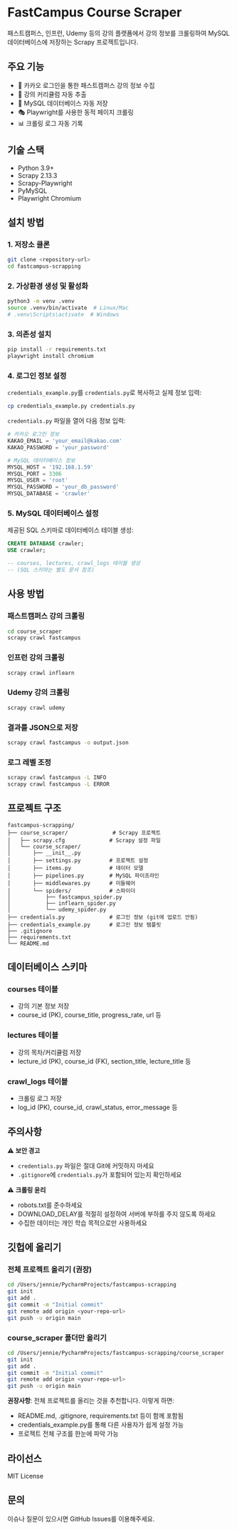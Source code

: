 # FastCampus Course Scraper

패스트캠퍼스, 인프런, Udemy 등의 강의 플랫폼에서 강의 정보를 크롤링하여 MySQL 데이터베이스에 저장하는 Scrapy 프로젝트입니다.

## 주요 기능

- 🔐 카카오 로그인을 통한 패스트캠퍼스 강의 정보 수집
- 🎯 강의 커리큘럼 자동 추출
- 💾 MySQL 데이터베이스 자동 저장
- 🎭 Playwright를 사용한 동적 페이지 크롤링
- 📊 크롤링 로그 자동 기록

## 기술 스택

- Python 3.9+
- Scrapy 2.13.3
- Scrapy-Playwright
- PyMySQL
- Playwright Chromium

## 설치 방법

### 1. 저장소 클론

```bash
git clone <repository-url>
cd fastcampus-scrapping
```

### 2. 가상환경 생성 및 활성화

```bash
python3 -m venv .venv
source .venv/bin/activate  # Linux/Mac
# .venv\Scripts\activate  # Windows
```

### 3. 의존성 설치

```bash
pip install -r requirements.txt
playwright install chromium
```

### 4. 로그인 정보 설정

`credentials_example.py`를 `credentials.py`로 복사하고 실제 정보 입력:

```bash
cp credentials_example.py credentials.py
```

`credentials.py` 파일을 열어 다음 정보 입력:

```python
# 카카오 로그인 정보
KAKAO_EMAIL = 'your_email@kakao.com'
KAKAO_PASSWORD = 'your_password'

# MySQL 데이터베이스 정보
MYSQL_HOST = '192.168.1.59'
MYSQL_PORT = 3306
MYSQL_USER = 'root'
MYSQL_PASSWORD = 'your_db_password'
MYSQL_DATABASE = 'crawler'
```

### 5. MySQL 데이터베이스 설정

제공된 SQL 스키마로 데이터베이스 테이블 생성:

```sql
CREATE DATABASE crawler;
USE crawler;

-- courses, lectures, crawl_logs 테이블 생성
-- (SQL 스키마는 별도 문서 참조)
```

## 사용 방법

### 패스트캠퍼스 강의 크롤링

```bash
cd course_scraper
scrapy crawl fastcampus
```

### 인프런 강의 크롤링

```bash
scrapy crawl inflearn
```

### Udemy 강의 크롤링

```bash
scrapy crawl udemy
```

### 결과를 JSON으로 저장

```bash
scrapy crawl fastcampus -o output.json
```

### 로그 레벨 조정

```bash
scrapy crawl fastcampus -L INFO
scrapy crawl fastcampus -L ERROR
```

## 프로젝트 구조

```
fastcampus-scrapping/
├── course_scraper/              # Scrapy 프로젝트
│   ├── scrapy.cfg              # Scrapy 설정 파일
│   └── course_scraper/
│       ├── __init__.py
│       ├── settings.py         # 프로젝트 설정
│       ├── items.py            # 데이터 모델
│       ├── pipelines.py        # MySQL 파이프라인
│       ├── middlewares.py      # 미들웨어
│       └── spiders/            # 스파이더
│           ├── fastcampus_spider.py
│           ├── inflearn_spider.py
│           └── udemy_spider.py
├── credentials.py              # 로그인 정보 (git에 업로드 안됨)
├── credentials_example.py      # 로그인 정보 템플릿
├── .gitignore
├── requirements.txt
└── README.md
```

## 데이터베이스 스키마

### courses 테이블
- 강의 기본 정보 저장
- course_id (PK), course_title, progress_rate, url 등

### lectures 테이블
- 강의 목차/커리큘럼 저장
- lecture_id (PK), course_id (FK), section_title, lecture_title 등

### crawl_logs 테이블
- 크롤링 로그 저장
- log_id (PK), course_id, crawl_status, error_message 등

## 주의사항

⚠️ **보안 경고**
- `credentials.py` 파일은 절대 Git에 커밋하지 마세요
- `.gitignore`에 `credentials.py`가 포함되어 있는지 확인하세요

⚠️ **크롤링 윤리**
- robots.txt를 준수하세요
- DOWNLOAD_DELAY를 적절히 설정하여 서버에 부하를 주지 않도록 하세요
- 수집한 데이터는 개인 학습 목적으로만 사용하세요

## 깃헙에 올리기

### 전체 프로젝트 올리기 (권장)

```bash
cd /Users/jennie/PycharmProjects/fastcampus-scrapping
git init
git add .
git commit -m "Initial commit"
git remote add origin <your-repo-url>
git push -u origin main
```

### course_scraper 폴더만 올리기

```bash
cd /Users/jennie/PycharmProjects/fastcampus-scrapping/course_scraper
git init
git add .
git commit -m "Initial commit"
git remote add origin <your-repo-url>
git push -u origin main
```

**권장사항**: 전체 프로젝트를 올리는 것을 추천합니다. 이렇게 하면:
- README.md, .gitignore, requirements.txt 등이 함께 포함됨
- credentials_example.py를 통해 다른 사용자가 쉽게 설정 가능
- 프로젝트 전체 구조를 한눈에 파악 가능

## 라이선스

MIT License

## 문의

이슈나 질문이 있으시면 GitHub Issues를 이용해주세요.
